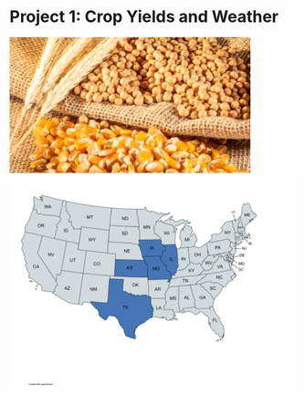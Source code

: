 # Project 1: Crop Yields and Weather 

![Picture of crops: wheat, soybeans and corn](Images/crops.JPG)


![US states](Images/USMap.png)

